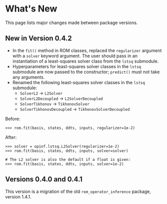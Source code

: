 # What's New

This page lists major changes made between package versions.

## New in Version 0.4.2

- In the `fit()` method in ROM classes, replaced the `regularizer` argument with a `solver` keyword argument. The user should pass in an instantiation of a least-squares solver class from the `lstsq` submodule.
- Hyperparameters for least-squares solver classes in the `lstsq` submodule are now passed to the constructor; `predict()` must not take any arguments.
- Renamed the following least-squares solver classes in the `lstsq` submodule:
    - `SolverL2` -> `L2Solver`
    - `SolverL2Decoupled` -> `L2SolverDecoupled`
    - `SolverTikhonov` -> `TikhonovSolver`
    - `SolverTikhonovDecoupled` -> `TikhonovSolverDecoupled`

Before:
```
>>> rom.fit(basis, states, ddts, inputs, regularizer=1e-2)
```

After:
```
>>> solver = opinf.lstsq.L2Solver(regularizer=1e-2)
>>> rom.fit(basis, states, ddts, inputs, solver=solver)

# The L2 solver is also the default if a float is given:
>>> rom.fit(basis, states, ddts, inputs, solver=1e-2)
```

## Versions 0.4.0 and 0.4.1

This version is a migration of the old `rom_operator_inference` package, version 1.4.1.

